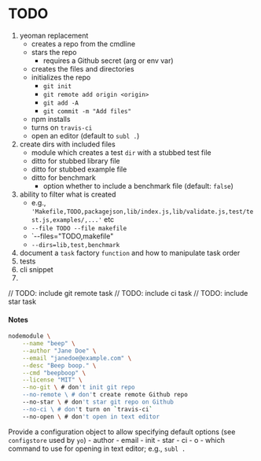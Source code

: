TODO
====

1. yeoman replacement
	-	creates a repo from the cmdline
	-	stars the repo
		-	requires a Github secret (arg or env var)
	-	creates the files and directories
	-	initializes the repo
		-	`git init`
		-	`git remote add origin <origin>`
		- 	`git add -A`
		- 	`git commit -m "Add files"`
	-	npm installs
	-	turns on `travis-ci`
	-	open an editor (default to `subl .`)
2. create dirs with included files
	-	module which creates a test `dir` with a stubbed test file
	- 	ditto for stubbed library file
	-	ditto for stubbed example file
	-	ditto for benchmark
		-	option whether to include a benchmark file (default: `false`)
3. ability to filter what is created
	-	e.g., `'Makefile,TODO,packagejson,lib/index.js,lib/validate.js,test/test.js,examples/,...'` etc
	- 	`--file TODO --file makefile`
	-	`--files="TODO,makefile"
	- 	`--dirs=lib,test,benchmark`
4. document a `task` factory `function` and how to manipulate task order
5. tests
6. cli snippet
7. 


// TODO: include git remote task
// TODO: include ci task
// TODO: include star task



#### Notes

``` bash
nodemodule \
	--name "beep" \
	--author "Jane Doe" \
	--email "janedoe@example.com" \
	--desc "Beep boop." \
	--cmd "beepboop" \
	--license "MIT" \
	--no-git \ # don't init git repo
	--no-remote \ # don't create remote Github repo
	--no-star \ # don't star git repo on Github
	--no-ci \ # don't turn on `travis-ci`
	--no-open \ # don't open in text editor
```


Provide a configuration object to allow specifying default options (see `configstore` used by `yo`)
	-	author
	-	email
	-	init
	- 	star
	-	ci
	-	o
		-	which command to use for opening in text editor; e.g., `subl .`

